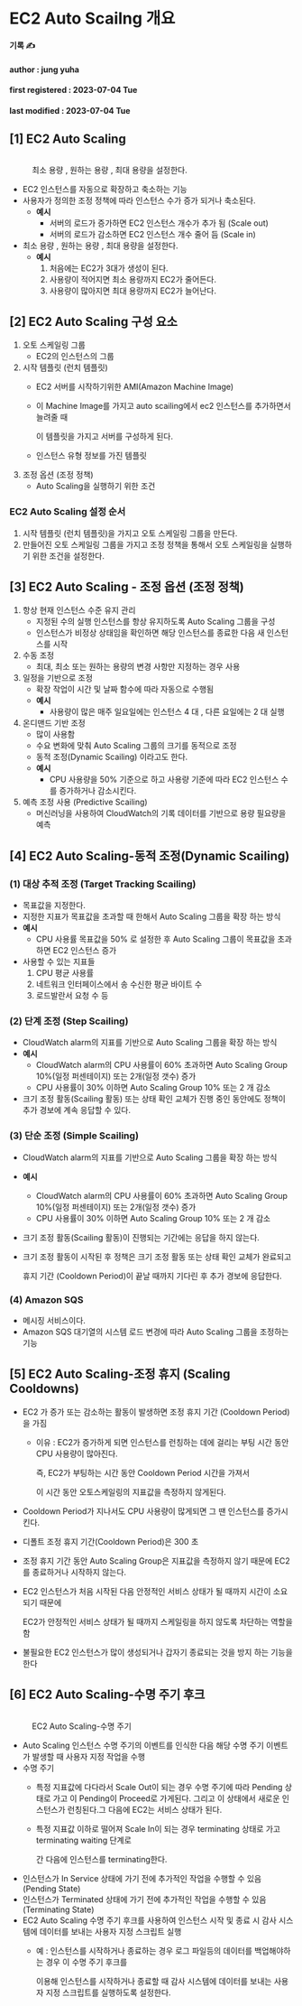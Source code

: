 # EC2 Auto Scailng 개요

**기록 ✍️**

#### author : jung yuha

#### first registered : 2023-07-04 Tue

#### last modified : 2023-07-04 Tue



## \[1] EC2 Auto Scaling

<figure><img src="../.gitbook/assets/image (1).png" alt=""><figcaption><p> 최소 용량 , 원하는 용량 , 최대 용량을 설정한다.</p></figcaption></figure>

* EC2 인스턴스를 자동으로 확장하고 축소하는 기능
* 사용자가 정의한 조정 정책에 따라 인스턴스 수가 증가 되거나 축소된다.
  * **예시**
    * 서버의 로드가 증가하면 EC2 인스턴스 개수가 추가 됨 (Scale out)
    * 서버의 로드가 감소하면 EC2 인스턴스 개수 줄어 듬 (Scale in)
* 최소 용량 , 원하는 용량 , 최대 용량을 설정한다.
  * **예시**
    1. 처음에는 EC2가 3대가 생성이 된다.
    2. 사용량이 적어지면 최소 용량까지 EC2가 줄어든다.
    3. 사용량이 많아지면 최대 용량까지 EC2가 늘어난다.

## \[2] EC2 Auto Scaling 구성 요소

1. 오토 스케일링 그룹
   * EC2의 인스턴스의 그룹
2. 시작 템플릿 (런치 템플릿)
   * EC2 서버를 시작하기위한 AMI(Amazon Machine Image)
   *   이 Machine Image를 가지고 auto scailing에서 ec2 인스턴스를 추가하면서 늘려줄 때

       이 템플릿을 가지고 서버를 구성하게 된다.
   * 인스턴스 유형 정보를 가진 템플릿
3. 조정 옵션 (조정 정책)
   * Auto Scaling을 실행하기 위한 조건

### EC2 Auto Scaling 설정 순서

1. 시작 템플릿 (런치 템플릿)을 가지고 오토 스케일링 그룹을 만든다.
2. 만들어진 오토 스케일링 그룹을 가지고 조정 정책을 통해서 오토 스케일링을 실행하기 위한 조건을 설정한다.

## \[3] EC2 Auto Scaling - 조정 옵션 (조정 정책)

1. 항상 현재 인스턴스 수준 유지 관리
   * 지정된 수의 실행 인스턴스를 항상 유지하도록 Auto Scaling 그룹을 구성
   * 인스턴스가 비정상 상태임을 확인하면 해당 인스턴스를 종료한 다음 새 인스턴스를 시작
2. 수동 조정
   * 최대, 최소 또는 원하는 용량의 변경 사항만 지정하는 경우 사용
3. 일정을 기반으로 조정
   * 확장 작업이 시간 및 날짜 함수에 따라 자동으로 수행됨
   * **예시**
     * 사용량이 많은 매주 일요일에는 인스턴스 4 대 , 다른 요일에는 2 대 실행
4. 온디맨드 기반 조정
   * 많이 사용함
   * 수요 변화에 맞춰 Auto Scaling 그룹의 크기를 동적으로 조정
   * 동적 조정(Dynamic Scailing) 이라고도 한다.
   * **예시**
     * CPU 사용량을 50% 기준으로 하고 사용량 기준에 따라 EC2 인스턴스 수를 증가하거나 감소시킨다.
5. 예측 조정 사용 (Predictive Scailing)
   * 머신러닝을 사용하여 CloudWatch의 기록 데이터를 기반으로 용량 필요량을 예측

## \[4] EC2 Auto Scaling-동적 조정(Dynamic Scailing)

### (1) 대상 추적 조정 (Target Tracking Scailing)

* 목표값을 지정한다.
* 지정한 지표가 목표값을 초과할 때 한해서 Auto Scaling 그룹을 확장 하는 방식
* **예시**
  * CPU 사용률 목표값을 50% 로 설정한 후 Auto Scaling 그룹이 목표값을 초과하면 EC2 인스턴스 증가
* 사용할 수 있는 지표들
  1. CPU 평균 사용률
  2. 네트워크 인터페이스에서 송 수신한 평균 바이트 수
  3. 로드발란서 요청 수 등

### (2) 단계 조정 (Step Scailing)

* CloudWatch alarm의 지표를 기반으로 Auto Scaling 그룹을 확장 하는 방식
* **예시**
  * CloudWatch alarm의 CPU 사용률이 60% 초과하면 Auto Scaling Group 10%(일정 퍼센테이지) 또는 2개(일정 갯수) 증가
  * CPU 사용률이 30% 이하면 Auto Scaling Group 10% 또는 2 개 감소
* 크기 조정 활동(Scailing 활동) 또는 상태 확인 교체가 진행 중인 동안에도 정책이 추가 경보에 계속 응답할 수 있다.

### (3) 단순 조정 (Simple Scailing)

* CloudWatch alarm의 지표를 기반으로 Auto Scaling 그룹을 확장 하는 방식
* **예시**
  * CloudWatch alarm의 CPU 사용률이 60% 초과하면 Auto Scaling Group 10%(일정 퍼센테이지) 또는 2개(일정 갯수) 증가
  * CPU 사용률이 30% 이하면 Auto Scaling Group 10% 또는 2 개 감소
* 크기 조정 활동(Scailing 활동)이 진행되는 기간에는 응답을 하지 않는다.
*   크기 조정 활동이 시작된 후 정책은 크기 조정 활동 또는 상태 확인 교체가 완료되고

    휴지 기간 (Cooldown Period)이 끝날 때까지 기다린 후 추가 경보에 응답한다.

### (4) Amazon SQS

* 메시징 서비스이다.
* Amazon SQS 대기열의 시스템 로드 변경에 따라 Auto Scaling 그룹을 조정하는 기능

## \[5] EC2 Auto Scaling-조정 휴지 (Scaling Cooldowns)

* EC2 가 증가 또는 감소하는 활동이 발생하면 조정 휴지 기간 (Cooldown Period)을 가짐
  *   이유 : EC2가 증가하게 되면 인스턴스를 런칭하는 데에 걸리는 부팅 시간 동안 CPU 사용량이 많아진다.

      즉, EC2가 부팅하는 시간 동안 Cooldown Period 시간을 가져서

      이 시간 동안 오토스케일링의 지표값을 측정하지 않게된다.
* Cooldown Period가 지나서도 CPU 사용량이 많게되면 그 땐 인스턴스를 증가시킨다.
* 디폴트 조정 휴지 기간(Cooldown Period)은 300 초
* 조정 휴지 기간 동안 Auto Scaling Group은 지표값을 측정하지 않기 때문에 EC2를 종료하거나 시작하지 않는다.
*   EC2 인스턴스가 처음 시작된 다음 안정적인 서비스 상태가 될 때까지 시간이 소요되기 때문에

    EC2가 안정적인 서비스 상태가 될 때까지 스케일링을 하지 않도록 차단하는 역할을 함
* 불필요한 EC2 인스턴스가 많이 생성되거나 갑자기 종료되는 것을 방지 하는 기능을 한다

## \[6] EC2 Auto Scaling-수명 주기 후크

<figure><img src="../.gitbook/assets/image.png" alt=""><figcaption><p> EC2 Auto Scaling-수명 주기</p></figcaption></figure>

* Auto Scaling 인스턴스 수명 주기의 이벤트를 인식한 다음 해당 수명 주기 이벤트가 발생할 때 사용자 지정 작업을 수행
* 수명 주기
  * 특정 지표값에 다다라서 Scale Out이 되는 경우 수명 주기에 따라 Pending 상태로 가고 이 Pending이 Proceed로 가게된다. 그리고 이 상태에서 새로운 인스턴스가 런칭된다.그 다음에 EC2는 서비스 상태가 된다.
  *   특정 지표값 이하로 떨어져 Scale In이 되는 경우 terminating 상태로 가고 terminating waiting 단계로

      간 다음에 인스턴스를 terminating한다.
* 인스턴스가 In Service 상태에 가기 전에 추가적인 작업을 수행할 수 있음 (Pending State)
* 인스턴스가 Terminated 상태에 가기 전에 추가적인 작업을 수행할 수 있음 (Terminating State)
* EC2 Auto Scaling 수명 주기 후크를 사용하여 인스턴스 시작 및 종료 시 감사 시스템에 데이터를 보내는 사용자 지정 스크립트 실행
  *   예 : 인스턴스를 시작하거나 종료하는 경우 로그 파일등의 데이터를 백업해야하는 경우 이 수명 주기 후크를

      이용해 인스턴스를 시작하거나 종료할 때 감사 시스템에 데이터를 보내는 사용자 지정 스크립트를 실행하도록 설정한다.
